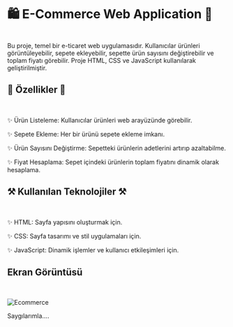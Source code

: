 # 🛍️ E-Commerce Web Application 🎀
<br/>
Bu proje, temel bir e-ticaret web uygulamasıdır. 
Kullanıcılar ürünleri görüntüleyebilir, sepete ekleyebilir, 
sepette ürün sayısını değiştirebilir ve toplam fiyatı görebilir. 
Proje HTML, CSS ve JavaScript kullanılarak geliştirilmiştir.

##  🎉 Özellikler 🎉
<br/>

✨ Ürün Listeleme: Kullanıcılar ürünleri web arayüzünde görebilir.

✨ Sepete Ekleme: Her bir ürünü sepete ekleme imkanı.

✨ Ürün Sayısını Değiştirme: Sepetteki ürünlerin adetlerini artırıp azaltabilme.

✨ Fiyat Hesaplama: Sepet içindeki ürünlerin toplam fiyatını dinamik olarak hesaplama.



## ⚒️ Kullanılan Teknolojiler ⚒️
<br/>

✨ HTML: Sayfa yapısını oluşturmak için.

✨ CSS: Sayfa tasarımı ve stil uygulamaları için.

✨ JavaScript: Dinamik işlemler ve kullanıcı etkileşimleri için.


## Ekran Görüntüsü
<br/>


![Ecommerce](https://github.com/user-attachments/assets/96cf25bb-4a92-49c0-a5d1-ba3b87817898)


Saygılarımla....
